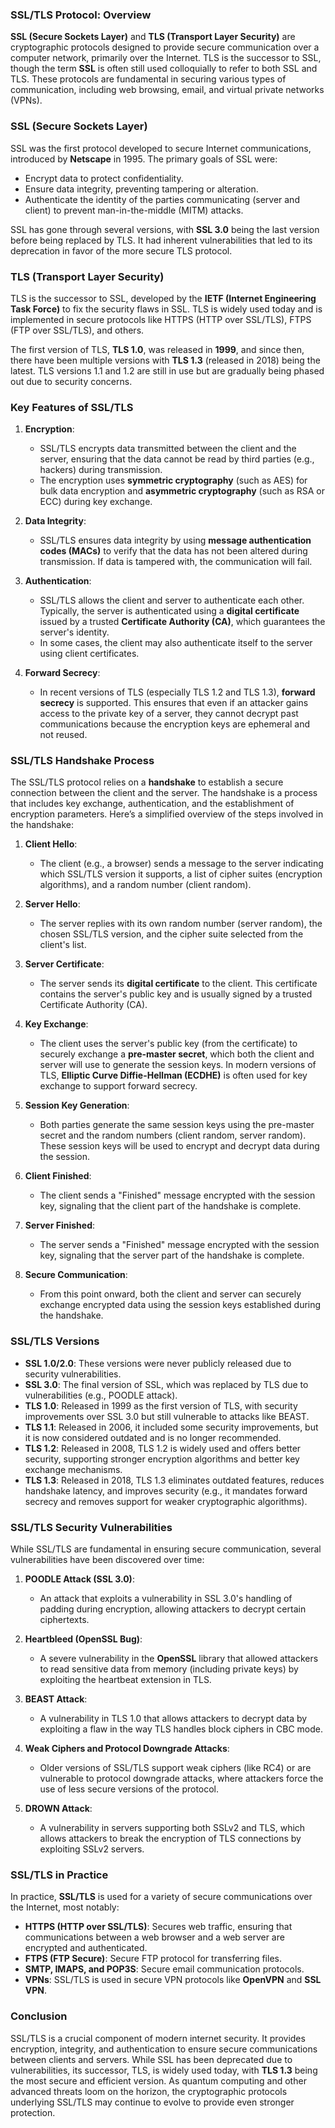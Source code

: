 ### **SSL/TLS Protocol: Overview**

**SSL (Secure Sockets Layer)** and **TLS (Transport Layer Security)** are cryptographic protocols designed to provide secure communication over a computer network, primarily over the Internet. TLS is the successor to SSL, though the term **SSL** is often still used colloquially to refer to both SSL and TLS. These protocols are fundamental in securing various types of communication, including web browsing, email, and virtual private networks (VPNs).

### **SSL (Secure Sockets Layer)**

SSL was the first protocol developed to secure Internet communications, introduced by **Netscape** in 1995. The primary goals of SSL were:
- Encrypt data to protect confidentiality.
- Ensure data integrity, preventing tampering or alteration.
- Authenticate the identity of the parties communicating (server and client) to prevent man-in-the-middle (MITM) attacks.

SSL has gone through several versions, with **SSL 3.0** being the last version before being replaced by TLS. It had inherent vulnerabilities that led to its deprecation in favor of the more secure TLS protocol.

### **TLS (Transport Layer Security)**

TLS is the successor to SSL, developed by the **IETF (Internet Engineering Task Force)** to fix the security flaws in SSL. TLS is widely used today and is implemented in secure protocols like HTTPS (HTTP over SSL/TLS), FTPS (FTP over SSL/TLS), and others.

The first version of TLS, **TLS 1.0**, was released in **1999**, and since then, there have been multiple versions with **TLS 1.3** (released in 2018) being the latest. TLS versions 1.1 and 1.2 are still in use but are gradually being phased out due to security concerns.

### **Key Features of SSL/TLS**

1. **Encryption**:
   - SSL/TLS encrypts data transmitted between the client and the server, ensuring that the data cannot be read by third parties (e.g., hackers) during transmission.
   - The encryption uses **symmetric cryptography** (such as AES) for bulk data encryption and **asymmetric cryptography** (such as RSA or ECC) during key exchange.

2. **Data Integrity**:
   - SSL/TLS ensures data integrity by using **message authentication codes (MACs)** to verify that the data has not been altered during transmission. If data is tampered with, the communication will fail.

3. **Authentication**:
   - SSL/TLS allows the client and server to authenticate each other. Typically, the server is authenticated using a **digital certificate** issued by a trusted **Certificate Authority (CA)**, which guarantees the server's identity.
   - In some cases, the client may also authenticate itself to the server using client certificates.

4. **Forward Secrecy**:
   - In recent versions of TLS (especially TLS 1.2 and TLS 1.3), **forward secrecy** is supported. This ensures that even if an attacker gains access to the private key of a server, they cannot decrypt past communications because the encryption keys are ephemeral and not reused.

### **SSL/TLS Handshake Process**

The SSL/TLS protocol relies on a **handshake** to establish a secure connection between the client and the server. The handshake is a process that includes key exchange, authentication, and the establishment of encryption parameters. Here’s a simplified overview of the steps involved in the handshake:

1. **Client Hello**:
   - The client (e.g., a browser) sends a message to the server indicating which SSL/TLS version it supports, a list of cipher suites (encryption algorithms), and a random number (client random).

2. **Server Hello**:
   - The server replies with its own random number (server random), the chosen SSL/TLS version, and the cipher suite selected from the client's list.

3. **Server Certificate**:
   - The server sends its **digital certificate** to the client. This certificate contains the server's public key and is usually signed by a trusted Certificate Authority (CA).

4. **Key Exchange**:
   - The client uses the server's public key (from the certificate) to securely exchange a **pre-master secret**, which both the client and server will use to generate the session keys. In modern versions of TLS, **Elliptic Curve Diffie-Hellman (ECDHE)** is often used for key exchange to support forward secrecy.
   
5. **Session Key Generation**:
   - Both parties generate the same session keys using the pre-master secret and the random numbers (client random, server random). These session keys will be used to encrypt and decrypt data during the session.

6. **Client Finished**:
   - The client sends a "Finished" message encrypted with the session key, signaling that the client part of the handshake is complete.

7. **Server Finished**:
   - The server sends a "Finished" message encrypted with the session key, signaling that the server part of the handshake is complete.

8. **Secure Communication**:
   - From this point onward, both the client and server can securely exchange encrypted data using the session keys established during the handshake.

### **SSL/TLS Versions**

- **SSL 1.0/2.0**: These versions were never publicly released due to security vulnerabilities.
- **SSL 3.0**: The final version of SSL, which was replaced by TLS due to vulnerabilities (e.g., POODLE attack).
- **TLS 1.0**: Released in 1999 as the first version of TLS, with security improvements over SSL 3.0 but still vulnerable to attacks like BEAST.
- **TLS 1.1**: Released in 2006, it included some security improvements, but it is now considered outdated and is no longer recommended.
- **TLS 1.2**: Released in 2008, TLS 1.2 is widely used and offers better security, supporting stronger encryption algorithms and better key exchange mechanisms.
- **TLS 1.3**: Released in 2018, TLS 1.3 eliminates outdated features, reduces handshake latency, and improves security (e.g., it mandates forward secrecy and removes support for weaker cryptographic algorithms).

### **SSL/TLS Security Vulnerabilities**

While SSL/TLS are fundamental in ensuring secure communication, several vulnerabilities have been discovered over time:

1. **POODLE Attack (SSL 3.0)**:
   - An attack that exploits a vulnerability in SSL 3.0's handling of padding during encryption, allowing attackers to decrypt certain ciphertexts.

2. **Heartbleed (OpenSSL Bug)**:
   - A severe vulnerability in the **OpenSSL** library that allowed attackers to read sensitive data from memory (including private keys) by exploiting the heartbeat extension in TLS.

3. **BEAST Attack**:
   - A vulnerability in TLS 1.0 that allows attackers to decrypt data by exploiting a flaw in the way TLS handles block ciphers in CBC mode.

4. **Weak Ciphers and Protocol Downgrade Attacks**:
   - Older versions of SSL/TLS support weak ciphers (like RC4) or are vulnerable to protocol downgrade attacks, where attackers force the use of less secure versions of the protocol.

5. **DROWN Attack**:
   - A vulnerability in servers supporting both SSLv2 and TLS, which allows attackers to break the encryption of TLS connections by exploiting SSLv2 servers.

### **SSL/TLS in Practice**

In practice, **SSL/TLS** is used for a variety of secure communications over the Internet, most notably:
- **HTTPS (HTTP over SSL/TLS)**: Secures web traffic, ensuring that communications between a web browser and a web server are encrypted and authenticated.
- **FTPS (FTP Secure)**: Secure FTP protocol for transferring files.
- **SMTP, IMAPS, and POP3S**: Secure email communication protocols.
- **VPNs**: SSL/TLS is used in secure VPN protocols like **OpenVPN** and **SSL VPN**.

### **Conclusion**

SSL/TLS is a crucial component of modern internet security. It provides encryption, integrity, and authentication to ensure secure communications between clients and servers. While SSL has been deprecated due to vulnerabilities, its successor, TLS, is widely used today, with **TLS 1.3** being the most secure and efficient version. As quantum computing and other advanced threats loom on the horizon, the cryptographic protocols underlying SSL/TLS may continue to evolve to provide even stronger protection.
